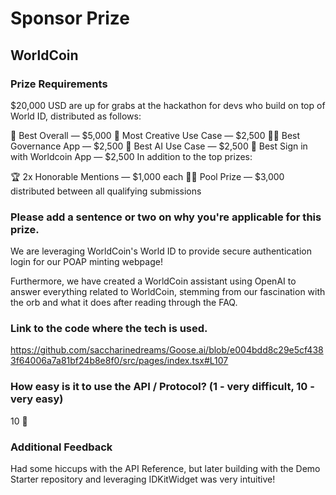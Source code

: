 # Sponsor Prize

## WorldCoin

### Prize Requirements

$20,000 USD are up for grabs at the hackathon for devs who build on top of World ID, distributed as follows:

🥇 Best Overall — $5,000
🧞 Most Creative Use Case — $2,500
🧑‍⚖️ Best Governance App — $2,500
🤖 Best AI Use Case — $2,500
🔑 Best Sign in with Worldcoin App — $2,500
In addition to the top prizes:

🏆 2x Honorable Mentions — $1,000 each
🏊‍♂️ Pool Prize — $3,000 distributed between all qualifying submissions

### Please add a sentence or two on why you're applicable for this prize.

We are leveraging WorldCoin's World ID to provide secure authentication login for our POAP minting webpage!

Furthermore, we have created a WorldCoin assistant using OpenAI to answer everything related to WorldCoin, stemming from our fascination with the orb and what it does after reading through the FAQ.

### Link to the code where the tech is used.

https://github.com/saccharinedreams/Goose.ai/blob/e004bdd8c29e5cf4383f64006a7a81bf24b8e8f0/src/pages/index.tsx#L107

### How easy is it to use the API / Protocol? (1 - very difficult, 10 - very easy)

10 🌟

### Additional Feedback

Had some hiccups with the API Reference, but later building with the Demo Starter repository and leveraging IDKitWidget was very intuitive!